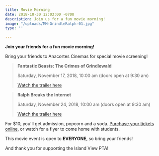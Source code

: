 ```yaml
---
title: Movie Morning
date: 2018-10-30 12:03:00 -0700
description: Join us for a fun movie morning!
image: "/uploads/MM-GrindleRalph-01.jpg"
type: ''

---
```

**Join your friends for a fun movie morning!**

Bring your friends to Anacortes Cinemas for special movie screening!

      

> **Fantastic Beasts: The Crimes of Grindlewald**
>
> Saturday, November 17, 2018, 10:00 am (doors open at 9:30 am)
>
> [Watch the trailer here](https://www.youtube.com/watch?v=vvFybpmyB9E)

      

> **Ralph Breaks the Internet**
>
> Saturday, November 24, 2018, 10:00 am (doors open at 9:30 am)
>
> [Watch the trailer here](https://www.youtube.com/watch?v=lX71_Jcm4po)

      

For $10, you'll get admission, popcorn and a soda. [Purchase your tickets online](https://www.islandviewpta.org/movie), or watch for a flyer to come home with students.

This movie event is open to **EVERYONE**, so bring your friends!

And thank you for supporting the Island View PTA!